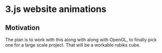 # 3.js website animations
## Motivation
The plan is to work with this along with along with OpenGL, to finally pick one for a large scale project. That will be a workable rubiks cube.
